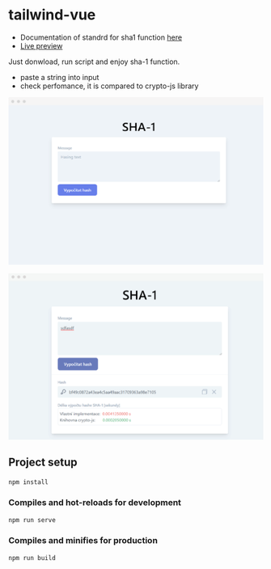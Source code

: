 # tailwind-vue

- Documentation of standrd for sha1 function [here](https://tools.ietf.org/html/rfc3174#section-5)
- [Live preview](https://sha1.netlify.app/)

Just donwload, run script and enjoy sha-1 function.

- paste a string into input
- check perfomance, it is compared to crypto-js library

![Welcome page](/src/assets/images/example.png)

![Hash & Perfomance test](/src/assets/images/example2.png)

## Project setup

```
npm install
```

### Compiles and hot-reloads for development

```
npm run serve
```

### Compiles and minifies for production

```
npm run build
```
